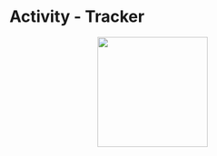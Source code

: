 # Activity - Tracker

<p align="center">
  <img src="src/assets/images/todo.PNG" width="194" />

</p>
